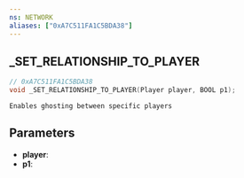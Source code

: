 ```yaml
---
ns: NETWORK
aliases: ["0xA7C511FA1C5BDA38"]
---
```

## _SET_RELATIONSHIP_TO_PLAYER

```c
// 0xA7C511FA1C5BDA38
void _SET_RELATIONSHIP_TO_PLAYER(Player player, BOOL p1);
```

```
Enables ghosting between specific players
```

## Parameters
* **player**: 
* **p1**: 

